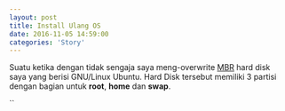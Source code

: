 ```yaml
---
layout: post
title: Install Ulang OS
date: 2016-11-05 14:59:00
categories: 'Story'
---
```


Suatu ketika dengan tidak sengaja saya meng-overwrite [MBR](https://en.wikipedia.org/wiki/Master_boot_record) hard disk saya yang berisi GNU/Linux Ubuntu. Hard Disk tersebut memiliki 3 partisi dengan bagian untuk __root__, __home__ dan __swap__.


``
